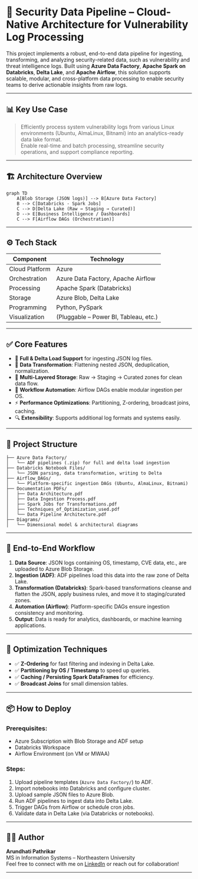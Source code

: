 # 🔐 Security Data Pipeline – Cloud-Native Architecture for Vulnerability Log Processing

This project implements a robust, end-to-end data pipeline for ingesting, transforming, and analyzing security-related data, such as vulnerability and threat intelligence logs. Built using **Azure Data Factory**, **Apache Spark on Databricks**, **Delta Lake**, and **Apache Airflow**, this solution supports scalable, modular, and cross-platform data processing to enable security teams to derive actionable insights from raw logs.

---

## 📊 Key Use Case

> Efficiently process system vulnerability logs from various Linux environments (Ubuntu, AlmaLinux, Bitnami) into an analytics-ready data lake format.  
> Enable real-time and batch processing, streamline security operations, and support compliance reporting.

---

## 🏗️ Architecture Overview

```
graph TD
    A[Blob Storage (JSON logs)] --> B[Azure Data Factory]
    B --> C[Databricks - Spark Jobs]
    C --> D[Delta Lake (Raw → Staging → Curated)]
    D --> E[Business Intelligence / Dashboards]
    C --> F[Airflow DAGs (Orchestration)]
```

---

## ⚙️ Tech Stack

| Component | Technology |
|----------|-------------|
| Cloud Platform | Azure |
| Orchestration | Azure Data Factory, Apache Airflow |
| Processing | Apache Spark (Databricks) |
| Storage | Azure Blob, Delta Lake |
| Programming | Python, PySpark |
| Visualization | (Pluggable – Power BI, Tableau, etc.) |

---

## ✅ Core Features

- 🔄 **Full & Delta Load Support** for ingesting JSON log files.
- 🧠 **Data Transformation**: Flattening nested JSON, deduplication, normalization.
- 📂 **Multi-Layered Storage**: Raw → Staging → Curated zones for clean data flow.
- 📅 **Workflow Automation**: Airflow DAGs enable modular ingestion per OS.
- ⚡ **Performance Optimizations**: Partitioning, Z-ordering, broadcast joins, caching.
- 🔍 **Extensibility**: Supports additional log formats and systems easily.

---

## 📁 Project Structure

```
├── Azure Data Factory/
│   └── ADF pipelines (.zip) for full and delta load ingestion
├── Databricks Notebook Files/
│   └── JSON parsing, data transformation, writing to Delta
├── Airflow_DAGs/
│   └── Platform-specific ingestion DAGs (Ubuntu, AlmaLinux, Bitnami)
├── Documentation PDFs/
│   ├── Data Architecture.pdf
│   ├── Data Ingestion Process.pdf
│   ├── Spark Jobs for Transformations.pdf
│   ├── Techniques_of_Optimization_used.pdf
│   └── Data Pipeline Architecture.pdf
├── Diagrams/
│   └── Dimensional model & architectural diagrams
```

---

## 🔁 End-to-End Workflow

1. **Data Source**: JSON logs containing OS, timestamp, CVE data, etc., are uploaded to Azure Blob Storage.
2. **Ingestion (ADF)**: ADF pipelines load this data into the raw zone of Delta Lake.
3. **Transformation (Databricks)**: Spark-based transformations cleanse and flatten the JSON, apply business rules, and move it to staging/curated zones.
4. **Automation (Airflow)**: Platform-specific DAGs ensure ingestion consistency and monitoring.
5. **Output**: Data is ready for analytics, dashboards, or machine learning applications.

---

## 🚀 Optimization Techniques

- ✅ **Z-Ordering** for fast filtering and indexing in Delta Lake.
- ✅ **Partitioning by OS / Timestamp** to speed up queries.
- ✅ **Caching / Persisting Spark DataFrames** for efficiency.
- ✅ **Broadcast Joins** for small dimension tables.

---

## 📦 How to Deploy

### Prerequisites:
- Azure Subscription with Blob Storage and ADF setup
- Databricks Workspace
- Airflow Environment (on VM or MWAA)

### Steps:

1. Upload pipeline templates (`Azure Data Factory/`) to ADF.
2. Import notebooks into Databricks and configure cluster.
3. Upload sample JSON files to Azure Blob.
4. Run ADF pipelines to ingest data into Delta Lake.
5. Trigger DAGs from Airflow or schedule cron jobs.
6. Validate data in Delta Lake (via Databricks or notebooks).

---

## 🙋‍♀️ Author

**Arundhati Pathrikar**  
MS in Information Systems – Northeastern University  
Feel free to connect with me on [LinkedIn](#) or reach out for collaboration!

---
